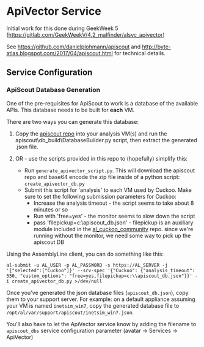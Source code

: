 # ApiVector Service

Initial work for this done during GeekWeek 5 (https://gitlab.com/GeekWeekV/4.2_malfinder/alsvc_apivector)

See https://github.com/danielplohmann/apiscout and http://byte-atlas.blogspot.com/2017/04/apiscout.html
for technical details.

## Service Configuration



### ApiScout Database Generation

One of the pre-requisites for ApiScout to work is a database of the available APIs. 
This database needs to be built for **each** VM.

There are two ways you can generate this database:

1. Copy the [apiscout repo](https://github.com/danielplohmann/apiscout/archive/master.zip) into  your analysis VM(s)
and run the apiscout\db_build\DatabaseBuilder.py script, then extract the generated .json file.

2. OR - use the scripts provided in this repo to (hopefully) simplify this:

    * Run `generate_apivector_script.py`. This will download the apiscout repo and base64 encode the zip file inside of 
    a python script: `create_apivector_db.py`
    * Submit this script for 'analysis' to each VM used by Cuckoo. Make sure to set the following submission parameters for Cuckoo:
        * Increase the analysis timeout - the script seems to take about 8 minutes or so
        * Run with 'free=yes' - the monitor seems to slow down the script 
        * pass 'filepickup=c:\\apiscout_db.json' - filepickup is an auxiliary module included in the [al_cuckoo_community](https://bitbucket.org/cse-assemblyline/al_cuckoo_community/src) repo.
        since we're running without the monitor, we need some way to pick up the apiscout DB

Using the AssemblyLine client, you can do something like this:

```
al-submit -u AL_USER -p AL_PASSWORD -s https://AL_SERVER -j '{"selected":["Cuckoo"]}' --srv-spec '{"Cuckoo": {"analysis_timeout": 550, "custom_options": "free=yes,filepickup=c:\\apiscout_db.json"}}' -i create_apivector_db.py >/dev/null
```

Once you've generated the json database files (`apiscout_db.json`), copy them to your support server. For example: on a default appliance 
assuming your VM is named `inetsim_win7`, copy the generated database file to `/opt/al/var/support/apiscout/inetsim_win7.json`.

You'll also have to let the ApiVector service know by adding the filename to `apiscout_dbs` service configuration parameter 
(avatar -> Services -> ApiVector)

